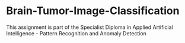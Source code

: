 # Brain-Tumor-Image-Classification

This assignment is part of the Specialist Diploma in Applied Artificial Intelligence - Pattern Recognition and Anomaly Detection
